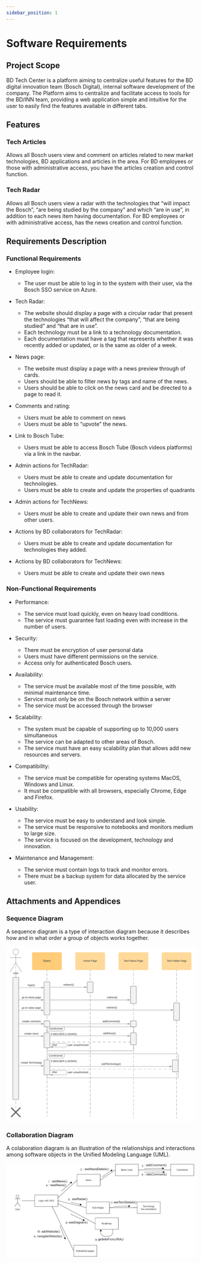 ```yaml
---
sidebar_position: 1
---
```


# Software Requirements

## Project Scope

BD Tech Center is a platform aiming to centralize useful features
for the BD digital innovation team (Bosch Digital),
internal software development of the company. The Platform aims to centralize and
facilitate access to tools for the BD/INN team, providing a web application
simple and intuitive for the user to easily find the features available in
different tabs.

## Features

### Tech Articles
Allows all Bosch users
view and comment on articles related to new
market technologies, BD applications and articles in the area.
For BD employees or those with administrative access, you have the
articles creation and control function.

### Tech Radar
Allows all Bosch users
view a radar with the technologies that “will impact the
Bosch”, “are being studied by the company” and which “are in
use”, in addition to each news item having documentation. For
BD employees or with administrative access, has the
news creation and control function.


## Requirements Description

### Functional Requirements
- Employee login:
    - The user must be able to log in to the system with their
    user, via the Bosch SSO service on Azure.

- Tech Radar:
    - The website should display a page with a circular radar that
        present the technologies “that will affect the company”, “that are
        being studied” and “that are in use”.
    - Each technology must be a link to a
        technology documentation.
    - Each documentation must have a tag that represents whether it was
        recently added or updated, or is the same as older
        of a week.

- News page:
    - The website must display a page with a news preview through
        of cards.
    - Users should be able to filter news by tags and name
        of the news.
    - Users should be able to click on the news card and be
        directed to a page to read it.

- Comments and rating:
    - Users must be able to comment on news
    - Users must be able to “upvote” the news.

- Link to Bosch Tube:
    - Users must be able to access Bosch Tube (Bosch videos platforms)
        via a link in the navbar.

- Admin actions for TechRadar:
    - Users must be able to create and update documentation for
        technologies.
    - Users must be able to create and update the properties of
        quadrants

- Admin actions for TechNews:
    - Users must be able to create and update their own news and
        from other users.

- Actions by BD collaborators for TechRadar:
    - Users must be able to create and update documentation for
        technologies they added.

- Actions by BD collaborators for TechNews:
    - Users must be able to create and update their own news


### Non-Functional Requirements

- Performance:
    - The service must load quickly, even on
        heavy load conditions.
    - The service must guarantee fast loading even with
        increase in the number of users.

- Security:
    - There must be encryption of user personal data
    - Users must have different permissions on the service.
    - Access only for authenticated Bosch users.

- Availability:
    - The service must be available most of the time
        possible, with minimal maintenance time.
    - Service must only be on the Bosch network within a
        server
    - The service must be accessed through the browser

- Scalability:
    - The system must be capable of supporting up to 10,000 users
        simultaneous
    - The service can be adapted to other areas of Bosch.
    - The service must have an easy scalability plan that allows
        add new resources and servers.

- Compatibility:
    - The service must be compatible for operating systems
        MacOS, Windows and Linux.
    - It must be compatible with all browsers, especially
        Chrome, Edge and Firefox.

- Usability:
    - The service must be easy to understand and look
        simple.
    - The service must be responsive to notebooks and monitors
        medium to large size.
    - The service is focused on the development, technology and
        innovation.

- Maintenance and Management:
    - The service must contain logs to track and monitor errors.
    - There must be a backup system for data allocated by the
        service user.

## Attachments and Appendices

### Sequence Diagram
A sequence diagram is a type of interaction diagram 
because it describes how and in what order a group 
of objects works together.

![Sequence Diagram](./img/sequence-diagram.png)

### Collaboration Diagram
A colaboration diagram is an illustration of the relationships 
and interactions among software objects in the Unified 
Modeling Language (UML).

![Collaboration Diagram](./img/colaboration-diagram.png)